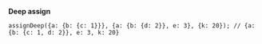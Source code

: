 **Deep assign**


```
assignDeep({a: {b: {c: 1}}}, {a: {b: {d: 2}}, e: 3}, {k: 20}); // {a: {b: {c: 1, d: 2}}, e: 3, k: 20}
```
  